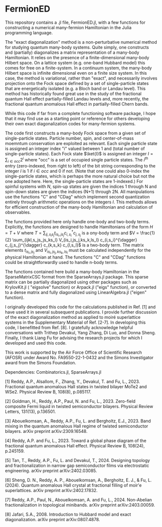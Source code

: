 # FermionED

This repository contains a .jl file, FermionED.jl, with a few functions for constructing a numerical many-fermion Hamiltonian in the Julia programming language.

The "exact diagonalization" method is a non-perturbative numerical method for studying quantum many-body systems. Quite simply, one constructs and (partially) diagonalizes a matrix representation of a many-body Hamiltonian. It relies on the presence of a finite-dimensional many-body Hilbert space. On a lattice system (e.g. one-band Hubbard model) this comes for free on a finite-system. In a continuum system, the many-body Hilbert space is infinite dimensional even on a finite size system. In this case, the method is variational, rather than "exact", and necessarily involves projection onto the Fock space defined by a set of single-particle states that are energetically isolated (e.g. a Bloch band or Landau level). This method has historically found great use in the study of the fractional quantum Hall effect partially-filled Landau levels and, more recently, the fractional quantum anomalous Hall effect in partially-filled Chern bands.

While this code if far from a complete functioning software package, I hope that it may find use as a starting point or reference for others developing their own exact diagonalization codes for many-fermion systems.

The code first constructs a many-body Fock space from a given set of single-particle states. Particle number, spin, and center-of-mass moemntum conservation are exploited as relevant. Each single particle state is assigned an integer index "i" valued between 1 and (total number of single-particle states). Each Fock state $\ket{I}$ is assigned an integer $I = \sum_{i \in occ} 2^i$ where "occ" is a set of occupied single particle states. The $i^{th}$ entry (zero-indexed, from right to left) of the bit string corresponding to the integer $I$ is 1 if $i \in occ$ and 0 if not. (Note that one could also 0-index the single-particle states, which is perhaps the more natural choice but not the one adopted here. Here, the single-particle states are 1-indexed.) For spinful systems with $N$, spin-up states are given the indices 1 through N and spin-down states are given the indices (N+1) through 2N. All manipulations use the functions "C" and "CDag" which implement second quantization entirely through arithmetic operations on the integers $I$. This methods allows for efficient construction of the many-body Hamiltonian and calculation of observables. 

The functions provided here only handle one-body and two-body terms. Explicitly, the functions are designed to handle Hamiltonians of the form
$H = T + V$ where $T = \sum_{ij,s_i s_j} t_{is_i,js_j} c_{i,s_i}^{\dagger} c_{j,s_j}$ is a ony-body term and $V = \frac{1}{2} \sum_{ijkl,s_js_js_ks_l} V_{is_i,js_j,ks_k,ls_l} c_{i,s_i}^{\dagger} c_{j,s_j}^{\dagger} c_{k,s_k} c_{l,s_l}$ is a two-body term. The matrix elements $t_{is_i,js_j}$ and $V_{is_i,js_j,ks_k,ls_l}$ must be calculated independently for the physical Hamiltonian at hand. The functions "C" and "CDag" functions could be straightforwardly used to handle n-body terms.

The functions contained here build a many-body Hamiltonian in the SparseMatrixCSC format from the SparseArrays.jl package. This sparse matrix can be partially diagonalized using other packages such as KrylovKit.jl ( "eigsolve" function) or Arpack.jl ("eigs" function), or converted to a dense matrix and fully diagonalized using LinearAlgebra.jl ("eigen" function).

I originally developed this code for the calculations published in Ref. [1] and have used it in several subsequent publications. I provide further discussion of the exact diagonalization method as applied to moiré superlattice systems in the Supplementary Material of Ref. [2-7]. In developing this code, I benefitted from Ref. [8]. I gratefully acknowledge helpful conversations with Trithep Devakul, Yang Zhang, Di Luo, and Donna Sheng. Finally, I thank Liang Fu for advising the research projects for which I developed and used this code. 

This work is supported by the Air Force Office of Scientific Research (AFOSR) under Award No. FA9550-22-1-0432 and the Simons Investigator award from the Simons Foundation.

Dependencies: Combinatorics.jl, SparseArrays.jl

[1] Reddy, A.P., Alsallom, F., Zhang, Y., Devakul, T. and Fu, L., 2023. Fractional quantum anomalous Hall states in twisted bilayer MoTe2 and WSe2. Physical Review B, 108(8), p.085117.

[2] Goldman, H., Reddy, A.P., Paul, N. and Fu, L., 2023. Zero-field composite Fermi liquid in twisted semiconductor bilayers. Physical Review Letters, 131(13), p.136501.

[3] Abouelkomsan, A., Reddy, A.P., Fu, L. and Bergholtz, E.J., 2023. Band mixing in the quantum anomalous Hall regime of twisted semiconductor bilayers. arXiv preprint arXiv:2309.16548.

[4] Reddy, A.P. and Fu, L., 2023. Toward a global phase diagram of the fractional quantum anomalous Hall effect. Physical Review B, 108(24), p.245159.

[5] Tan, T., Reddy, A.P., Fu, L. and Devakul, T., 2024. Designing topology and fractionalization in narrow gap semiconductor films via electrostatic engineering. arXiv preprint arXiv:2402.03085.

[6] Sheng, D. N., Reddy, A. P., Abouelkomsan, A., Bergholtz, E. J., & Fu, L. (2024). Quantum anomalous Hall crystal at fractional filling of moir\'e superlattices. arXiv preprint arXiv:2402.17832.

[7] Reddy, A.P., Paul, N., Abouelkomsan, A. and Fu, L., 2024. Non-Abelian fractionalization in topological minibands. arXiv preprint arXiv:2403.00059.

[8] Jafari, S.A., 2008. Introduction to Hubbard model and exact diagonalization. arXiv preprint arXiv:0807.4878.

